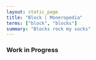 ```yaml
---
layout: static_page
title: "Block | Moneropedia"
terms: ["block", "blocks"]
summary: "Blocks rock my socks"
---
```


### Work in Progress
